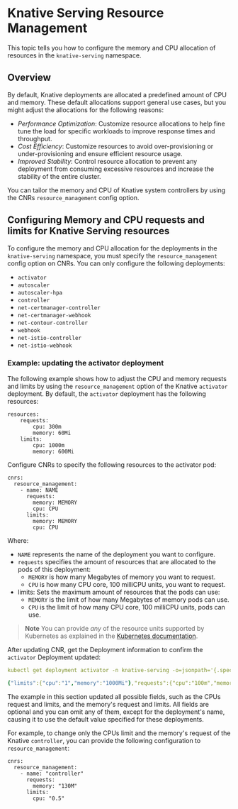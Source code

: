 # Knative Serving Resource Management

This topic tells you how to configure the memory and CPU allocation of resources in the `knative-serving` namespace.

## <a id='overview'></a> Overview

By default, Knative deployments are allocated a predefined amount of CPU and
memory. These default allocations support general use cases, but you might
adjust the allocations for the following reasons:

- *Performance Optimization*: Customize resource allocations to help fine
  tune the load for specific workloads to improve response times and throughput.
- *Cost Efficiency*: Customize resources to avoid over-provisioning or
  under-provisioning and ensure efficient resource usage.
- *Improved Stability*: Control resource allocation to prevent any deployment
  from consuming excessive resources and increase the stability of the entire
  cluster.

You can tailor the memory and CPU of Knative system controllers by using the CNRs `resource_management` config option.

## <a id='update-resources'></a> Configuring Memory and CPU requests and limits for Knative Serving resources

To configure the memory and CPU allocation for the deployments in the `knative-serving` namespace, you must specify the `resource_management` config option on CNRs. You can only configure the following deployments:

- `activator`
- `autoscaler`
- `autoscaler-hpa`
- `controller`
- `net-certmanager-controller`
- `net-certmanager-webhook`
- `net-contour-controller`
- `webhook`
- `net-istio-controller`
- `net-istio-webhook`

### <a id='resource-mgmt-example'></a> Example: updating the activator deployment

The following example shows how to adjust the CPU and memory requests and limits by using the `resource_management` option of the Knative `activator` deployment. By default, the `activator` deployment has the following resources:

```console
resources:
    requests:
        cpu: 300m
        memory: 60Mi
    limits:
        cpu: 1000m
        memory: 600Mi
```

Configure CNRs to specify the following resources to the activator pod:

```console
cnrs:
  resource_management:
    - name: NAME
      requests:
        memory: MEMORY
        cpu: CPU
      limits:
        memory: MEMORY
        cpu: CPU
```

Where:

- `NAME` represents the name of the deployment you want to configure.
- `requests` specifies the amount of resources that are allocated to the pods of this deployment:
    - `MEMORY` is how many Megabytes of memory you want to request.
    - `CPU` is how many CPU core, 100 milliCPU units, you want to request.
- limits: Sets the maximum amount of resources that the pods can use:
    - `MEMORY` is the limit of how many Megabytes of memory pods can use.
    - `CPU` is the limit of how many CPU core, 100 milliCPU units, pods can use.

> **Note** You can provide *any* of the resource units supported by Kubernetes as explained in the [Kubernetes documentation](https://kubernetes.io/docs/concepts/configuration/manage-resources-containers/#resource-units-in-kubernetes).

After updating CNR, get the Deployment information to confirm the `activator` Deployment updated:

```yaml
kubectl get deployment activator -n knative-serving -o=jsonpath='{.spec.template.spec.containers[?(@.name=="activator")].resources}'

{"limits":{"cpu":"1","memory":"1000Mi"},"requests":{"cpu":"100m","memory":"100Mi"}}
```

The example in this section updated all possible fields, such as the CPUs request and limits, and the memory's request and limits. All fields are optional and you can omit any of them, except for the deployment's name, causing it to use the default value specified for these deployments.

For example, to change only the CPUs limit and the memory's request of the Knative `controller`, you can provide the following configuration to `resource_management`:

```console
cnrs:
  resource_management:
    - name: "controller"
      requests:
        memory: "130M"
      limits:
        cpu: "0.5"
```